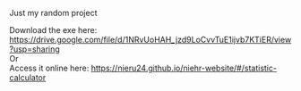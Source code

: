 Just my random project

Download the exe here: https://drive.google.com/file/d/1NRvUoHAH_jzd9LoCvvTuE1ijvb7KTiER/view?usp=sharing                                                                                 
Or                                                                                                   
Access it online here: https://nieru24.github.io/niehr-website/#/statistic-calculator
